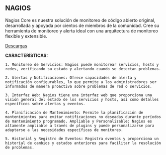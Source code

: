 ## **NAGIOS** ##

Nagios Core es nuestra solución de monitoreo de código abierto original, desarrollada y apoyada por cientos de miembros de la comunidad. Cree su herramienta de monitoreo y alerta ideal con una arquitectura de monitoreo flexible y extensible.

[Descargas](https://www.nagios.org/downloads/)

**CARACTERÍSTICAS:**

    1. Monitoreo de Servicios: Nagios puede monitorear servicios, hosts y redes, verificando su estado y alertando cuando se detectan problemas.

    2. Alertas y Notificaciones: Ofrece capacidades de alerta y notificación configurables, lo que permite a los administradores ser informados de manera proactiva sobre problemas de red o servicios.

    3. Interfaz Web: Nagios tiene una interfaz web que proporciona una visión general del estado de los servicios y hosts, así como detalles específicos sobre alertas y eventos.

    4. Planificación de Mantenimiento: Permite la planificación de mantenimientos para evitar notificaciones no deseadas durante períodos de mantenimiento programado. Ampliable y Personalizable: Nagios es altamente ampliable a través de plugins y puede personalizarse para adaptarse a las necesidades específicas de monitoreo.

    5. Historial y Registro de Eventos: Registra eventos y proporciona un historial de cambios y estados anteriores para facilitar la resolución de problemas.
